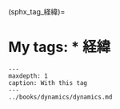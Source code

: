 (sphx_tag_経緯)=
# My tags: * 経緯

```{toctree}
---
maxdepth: 1
caption: With this tag
---
../books/dynamics/dynamics.md
```
